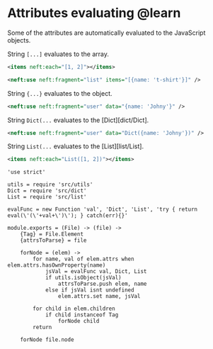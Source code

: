 Attributes evaluating @learn
============================

Some of the attributes are automatically evaluated to the JavaScript objects.

String `[...]` evaluates to the array.
```xml
<items neft:each="[1, 2]"></items>
```
```xml
<neft:use neft:fragment="list" items="[{name: 't-shirt'}]" />
```

String `{...}` evaluates to the object.
```xml
<neft:use neft:fragment="user" data="{name: 'Johny'}" />
```

String `Dict(...` evaluates to the [Dict][dict/Dict].
```xml
<neft:use neft:fragment="user" data="Dict({name: 'Johny'})" />
```

String `List(...` evaluates to the [List][list/List].
```xml
<items neft:each="List([1, 2])"></items>
```

	'use strict'

	utils = require 'src/utils'
	Dict = require 'src/dict'
	List = require 'src/list'

	evalFunc = new Function 'val', 'Dict', 'List', 'try { return eval(\'(\'+val+\')\'); } catch(err){}'

	module.exports = (File) -> (file) ->
		{Tag} = File.Element
		{attrsToParse} = file

		forNode = (elem) ->
			for name, val of elem.attrs when elem.attrs.hasOwnProperty(name)
				jsVal = evalFunc val, Dict, List
				if utils.isObject(jsVal)
					attrsToParse.push elem, name
				else if jsVal isnt undefined
					elem.attrs.set name, jsVal

			for child in elem.children
				if child instanceof Tag
					forNode child
			return

		forNode file.node
